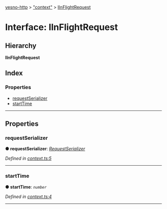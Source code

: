 [yesno-http](../README.md) > ["context"](../modules/_context_.md) > [IInFlightRequest](../interfaces/_context_.iinflightrequest.md)

# Interface: IInFlightRequest

## Hierarchy

**IInFlightRequest**

## Index

### Properties

* [requestSerializer](_context_.iinflightrequest.md#requestserializer)
* [startTime](_context_.iinflightrequest.md#starttime)

---

## Properties

<a id="requestserializer"></a>

###  requestSerializer

**● requestSerializer**: *[RequestSerializer](../classes/_http_serializer_.requestserializer.md)*

*Defined in [context.ts:5](https://github.com/FormidableLabs/yesno/blob/61f406a/src/context.ts#L5)*

___
<a id="starttime"></a>

###  startTime

**● startTime**: *`number`*

*Defined in [context.ts:4](https://github.com/FormidableLabs/yesno/blob/61f406a/src/context.ts#L4)*

___

